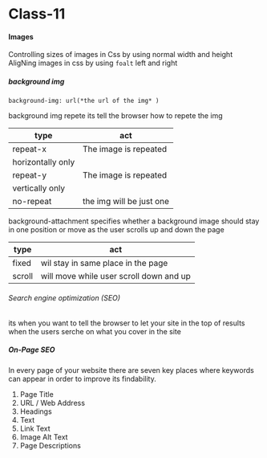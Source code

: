 # Class-11

#### Images

Controlling sizes of images in Css by using normal width and height
AligNing images in css by using `foalt` left and right

##### background img

`background-img: url(*the url of the img* )`

background img repete its tell the browser how to repete the img

| type              | act                      |
| ----------------- | ------------------------ |
| repeat-x          | The image is repeated    |
| horizontally only |
| repeat-y          | The image is repeated    |
| vertically only   |
| no-repeat         | the img will be just one |

background-attachment specifies whether a background image should stay in one position or move as the user scrolls up and down the page

| type   | act                                     |
| ------ | --------------------------------------- |
| fixed  | wil stay in same place in the page      |
| scroll | will move while user scroll down and up |


###### Search engine optimization (SEO)
its when you want to tell the browser to let your site in the top of results when the users serche on what you cover in the site

##### On-Page SEO
In every page of your website there are seven key places where keywords can appear in order to improve its findability.

1. Page Title
2.  URL / Web Address
3.  Headings
4. Text
5. Link Text
6. Image Alt Text
7. Page Descriptions




